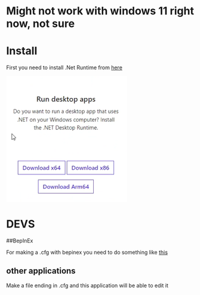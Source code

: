 # Might not work with windows 11 right now, not sure

# Install

First you need to install .Net Runtime from [here](https://dotnet.microsoft.com/en-us/download/dotnet/6.0/runtime "Microsoft .Net runtime downloads")

![images](assets/images/guide4.png)

# DEVS

##BepInEx

For making a .cfg with bepinex you need to do something like [this](https://github.com/jona939s/Trail-monkey/blob/main/Class1.cs)

## other applications

Make a file ending in .cfg and this application will be able to edit it 
